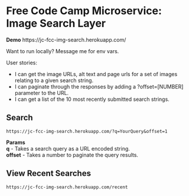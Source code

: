 <h1>Free Code Camp Microservice: Image Search Layer</h1>
<p><strong>Demo</strong> https://jc-fcc-img-search.herokuapp.com/ </p>
<p>Want to run locally? Message me for env vars.</p>
<p>User stories:</p>
<ul>
    <li>I can get the image URLs, alt text and page urls for a set of images relating to a given search string.</li>
    <li>I can paginate through the responses by adding a ?offset=[NUMBER] parameter to the URL.</li>
    <li>I can get a list of the 10 most recently submitted search strings.</li>
</ul>
<h2>Search</h2>
<code>https://jc-fcc-img-search.herokuapp.com/?q=YourQuery&offset=1</code>

<strong>Params</strong>  
<strong>q</strong> - Takes a search query as a URL encoded string.  
<strong>offset</strong> - Takes a number to paginate the query results.

<h2>View Recent Searches</h2>
<code>https://jc-fcc-img-search.herokuapp.com/recent</code>
